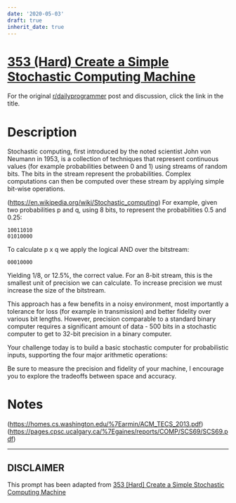 ```yaml
---
date: '2020-05-03'
draft: true
inherit_date: true
---
```


# [353 (Hard) Create a Simple Stochastic Computing Machine](https://www.reddit.com/r/dailyprogrammer/comments/83754b/20180309_challenge_353_hard_create_a_simple/)

For the original [r/dailyprogrammer](https://www.reddit.com/r/dailyprogrammer/) post and discussion, click the link in the title.

# Description
Stochastic computing, first introduced by the noted scientist John von Neumann in 1953, is a collection of techniques that represent continuous values (for example probabilities between 0 and 1) using streams of random bits. The bits in the stream represent the probabilities. Complex computations can then be computed over these stream by applying simple bit-wise operations.

(https://en.wikipedia.org/wiki/Stochastic_computing)
For example, given two probabilities p and q, using 8 bits, to represent the probabilities 0.5 and 0.25:


```
10011010
01010000
```
To calculate p x q we apply the logical AND over the bitstream:


```
00010000
```
Yielding 1/8, or 12.5%, the correct value. For an 8-bit stream, this is the smallest unit of precision we can calculate. To increase precision we must increase the size of the bitstream. 

This approach has a few benefits in a noisy environment, most importantly a tolerance for loss (for example in transmission) and better fidelity over various bit lengths. However, precision comparable to a standard binary computer requires a significant amount of data - 500 bits in a stochastic computer to get to 32-bit precision in a binary computer. 

Your challenge today is to build a basic stochastic computer for probabilistic inputs, supporting the four major arithmetic operations:

Be sure to measure the precision and fidelity of your machine, I encourage you to explore the tradeoffs between space and accuracy. 

# Notes
(https://homes.cs.washington.edu/%7Earmin/ACM_TECS_2013.pdf)
(https://pages.cpsc.ucalgary.ca/%7Egaines/reports/COMP/SCS69/SCS69.pdf)

----
## **DISCLAIMER**
This prompt has been adapted from [353 [Hard] Create a Simple Stochastic Computing Machine](https://www.reddit.com/r/dailyprogrammer/comments/83754b/20180309_challenge_353_hard_create_a_simple/
)
